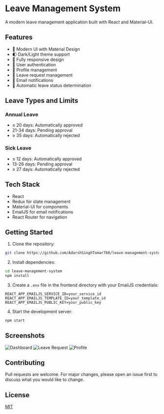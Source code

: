 # Leave Management System

A modern leave management application built with React and Material-UI.

## Features

- 🎨 Modern UI with Material Design
- 🌓 Dark/Light theme support
- 📱 Fully responsive design
- 🔐 User authentication
- 👤 Profile management
- 📅 Leave request management
- 📧 Email notifications
- 🔄 Automatic leave status determination

## Leave Types and Limits

### Annual Leave

- ≤ 20 days: Automatically approved
- 21-34 days: Pending approval
- ≥ 35 days: Automatically rejected

### Sick Leave

- ≤ 12 days: Automatically approved
- 13-26 days: Pending approval
- ≥ 27 days: Automatically rejected

## Tech Stack

- React
- Redux for state management
- Material-UI for components
- EmailJS for email notifications
- React Router for navigation

## Getting Started

1. Clone the repository:

```bash
git clone https://github.com/AdarshSinghTomar768/leave-management-system.git
```

2. Install dependencies:

```bash
cd leave-management-system
npm install
```

3. Create a `.env` file in the frontend directory with your EmailJS credentials:

```env
REACT_APP_EMAILJS_SERVICE_ID=your_service_id
REACT_APP_EMAILJS_TEMPLATE_ID=your_template_id
REACT_APP_EMAILJS_PUBLIC_KEY=your_public_key
```

4. Start the development server:

```bash
npm start
```

## Screenshots

![Dashboard](screenshots/dashboard.png)
![Leave Request](screenshots/leave-request.png)
![Profile](screenshots/profile.png)

## Contributing

Pull requests are welcome. For major changes, please open an issue first to discuss what you would like to change.

## License

[MIT](https://choosealicense.com/licenses/mit/)
